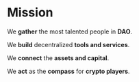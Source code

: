 # Mission

We **gather** the most talented people in **DAO**.

We **build** decentralized **tools and services**.

We **connect** the **assets and capital**.

We **act** as the **compass** for **crypto players**.

